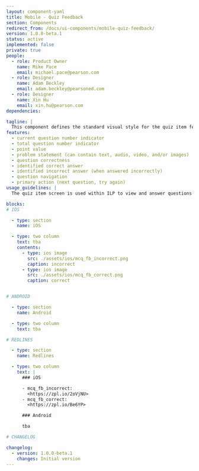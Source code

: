 ```yaml
---
layout: component-yaml
title: Mobile - Quiz Feedback
section: Components
redirect_from: /docs/ui-components/mobile-quiz-feedback/
version: 1.0.0-beta.1
status: active
implemented: false
private: true
people:
  - role: Product Owner
    name: Mike Pace
    email: michael.pace@pearson.com
  - role: Designer
    name: Adam Beckley
    email: adam.beckley@pearsoned.com
  - role: Designer
    name: Xin Hu
    email: xin.hu@pearson.com
dependencies:

tagline: |
  This component defines the standard visual style for the quiz item feedback screen.
features:
  - current question number indicator
  - total question number indicator
  - point value
  - problem statement (can contain text, audio, video, and/or images)
  - question correctness
  - identified correct answer
  - identified incorrect answer (when answered incorrectly)
  - question navigation
  - primary action (next question, try again)
usage_guidelines: |
  The quiz item screen is used within ILP to view and answer questions within a REVEL quiz.

blocks:
# IOS

  - type: section
    name: iOS

  - type: two column
    text: tba
    contents:
      - type: ios image
        src: ./assets/ios/mcq_fb_incorrect.png
        caption: incorrect
      - type: ios image
        src: ./assets/ios/mcq_fb_correct.png
        caption: correct


# ANDROID

  - type: section
    name: Android

  - type: two column
    text: tba

# REDLINES

  - type: section
    name: Redlines

  - type: two column
    text: |
      ### iOS

      - mcq_fb_incorrect:
        <https://zpl.io/2oVjNU>
      - mcq_fb_correct:
        <https://zpl.io/Be6YP>

      ### Android

      tba

# CHANGELOG  

changelog:
  - version: 1.0.0-beta.1
    changes: Initial version
---
```

